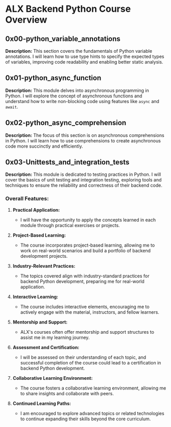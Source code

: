 # ALX Backend Python Course Overview

## 0x00-python_variable_annotations

**Description:**
This section covers the fundamentals of Python variable annotations. I will learn how to use type hints to specify the expected types of variables, improving code readability and enabling better static analysis.

## 0x01-python_async_function

**Description:**
This module delves into asynchronous programming in Python. I will explore the concept of asynchronous functions and understand how to write non-blocking code using features like `async` and `await`.

## 0x02-python_async_comprehension

**Description:**
The focus of this section is on asynchronous comprehensions in Python. I will learn how to use comprehensions to create asynchronous code more succinctly and efficiently.

## 0x03-Unittests_and_integration_tests

**Description:**
This module is dedicated to testing practices in Python. I will cover the basics of unit testing and integration testing, exploring tools and techniques to ensure the reliability and correctness of their backend code.

### Overall Features:

1. **Practical Application:**
   - I will have the opportunity to apply the concepts learned in each module through practical exercises or projects.

2. **Project-Based Learning:**
   - The course incorporates project-based learning, allowing me to work on real-world scenarios and build a portfolio of backend development projects.

3. **Industry-Relevant Practices:**
   - The topics covered align with industry-standard practices for backend Python development, preparing me for real-world application.

4. **Interactive Learning:**
   - The course includes interactive elements, encouraging me to actively engage with the material, instructors, and fellow learners.

5. **Mentorship and Support:**
   - ALX's courses often offer mentorship and support structures to assist me in my learning journey.

6. **Assessment and Certification:**
   - I will be assessed on their understanding of each topic, and successful completion of the course could lead to a certification in backend Python development.

7. **Collaborative Learning Environment:**
   - The course fosters a collaborative learning environment, allowing me to share insights and collaborate with peers.

8. **Continued Learning Paths:**
   - I am encouraged to explore advanced topics or related technologies to continue expanding their skills beyond the core curriculum.